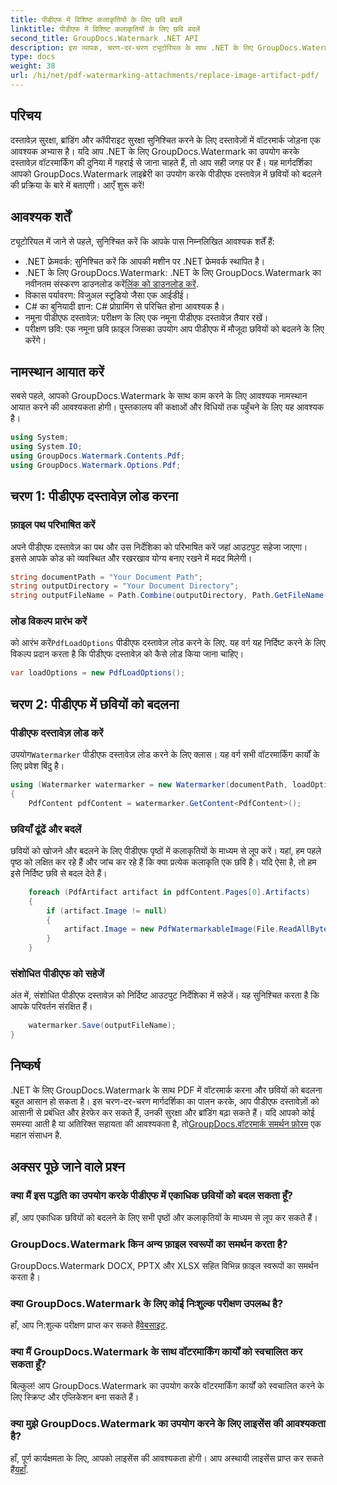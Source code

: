 ```yaml
---
title: पीडीएफ में विशिष्ट कलाकृतियों के लिए छवि बदलें
linktitle: पीडीएफ में विशिष्ट कलाकृतियों के लिए छवि बदलें
second_title: GroupDocs.Watermark .NET API
description: इस व्यापक, चरण-दर-चरण ट्यूटोरियल के साथ .NET के लिए GroupDocs.Watermark का उपयोग करके PDF दस्तावेज़ों में छवियों को बदलने का तरीका जानें।
type: docs
weight: 38
url: /hi/net/pdf-watermarking-attachments/replace-image-artifact-pdf/
---
```

## परिचय
दस्तावेज़ सुरक्षा, ब्रांडिंग और कॉपीराइट सुरक्षा सुनिश्चित करने के लिए दस्तावेज़ों में वॉटरमार्क जोड़ना एक आवश्यक अभ्यास है। यदि आप .NET के लिए GroupDocs.Watermark का उपयोग करके दस्तावेज़ वॉटरमार्किंग की दुनिया में गहराई से जाना चाहते हैं, तो आप सही जगह पर हैं। यह मार्गदर्शिका आपको GroupDocs.Watermark लाइब्रेरी का उपयोग करके पीडीएफ दस्तावेज़ में छवियों को बदलने की प्रक्रिया के बारे में बताएगी। आएँ शुरू करें!
## आवश्यक शर्तें
ट्यूटोरियल में जाने से पहले, सुनिश्चित करें कि आपके पास निम्नलिखित आवश्यक शर्तें हैं:
- .NET फ्रेमवर्क: सुनिश्चित करें कि आपकी मशीन पर .NET फ्रेमवर्क स्थापित है।
-  .NET के लिए GroupDocs.Watermark: .NET के लिए GroupDocs.Watermark का नवीनतम संस्करण डाउनलोड करें[लिंक को डाउनलोड करें](https://releases.groupdocs.com/Watermark/net/).
- विकास पर्यावरण: विजुअल स्टूडियो जैसा एक आईडीई।
- C# का बुनियादी ज्ञान: C# प्रोग्रामिंग से परिचित होना आवश्यक है।
- नमूना पीडीएफ दस्तावेज़: परीक्षण के लिए एक नमूना पीडीएफ दस्तावेज़ तैयार रखें।
- परीक्षण छवि: एक नमूना छवि फ़ाइल जिसका उपयोग आप पीडीएफ में मौजूदा छवियों को बदलने के लिए करेंगे।
## नामस्थान आयात करें
सबसे पहले, आपको GroupDocs.Watermark के साथ काम करने के लिए आवश्यक नामस्थान आयात करने की आवश्यकता होगी। पुस्तकालय की कक्षाओं और विधियों तक पहुँचने के लिए यह आवश्यक है।
```csharp
using System;
using System.IO;
using GroupDocs.Watermark.Contents.Pdf;
using GroupDocs.Watermark.Options.Pdf;
```

## चरण 1: पीडीएफ दस्तावेज़ लोड करना
### फ़ाइल पथ परिभाषित करें
अपने पीडीएफ दस्तावेज़ का पथ और उस निर्देशिका को परिभाषित करें जहां आउटपुट सहेजा जाएगा। इससे आपके कोड को व्यवस्थित और रखरखाव योग्य बनाए रखने में मदद मिलेगी।
```csharp
string documentPath = "Your Document Path";
string outputDirectory = "Your Document Directory";
string outputFileName = Path.Combine(outputDirectory, Path.GetFileName(documentPath));
```
### लोड विकल्प प्रारंभ करें
 को आरंभ करें`PdfLoadOptions` पीडीएफ दस्तावेज़ लोड करने के लिए. यह वर्ग यह निर्दिष्ट करने के लिए विकल्प प्रदान करता है कि पीडीएफ दस्तावेज़ को कैसे लोड किया जाना चाहिए।
```csharp
var loadOptions = new PdfLoadOptions();
```
## चरण 2: पीडीएफ में छवियों को बदलना
### पीडीएफ दस्तावेज़ लोड करें
 उपयोग`Watermarker` पीडीएफ दस्तावेज़ लोड करने के लिए क्लास। यह वर्ग सभी वॉटरमार्किंग कार्यों के लिए प्रवेश बिंदु है।
```csharp
using (Watermarker watermarker = new Watermarker(documentPath, loadOptions))
{
    PdfContent pdfContent = watermarker.GetContent<PdfContent>();
```
### छवियाँ ढूंढें और बदलें
छवियों को खोजने और बदलने के लिए पीडीएफ पृष्ठों में कलाकृतियों के माध्यम से लूप करें। यहां, हम पहले पृष्ठ को लक्षित कर रहे हैं और जांच कर रहे हैं कि क्या प्रत्येक कलाकृति एक छवि है। यदि ऐसा है, तो हम इसे निर्दिष्ट छवि से बदल देते हैं।
```csharp
    foreach (PdfArtifact artifact in pdfContent.Pages[0].Artifacts)
    {
        if (artifact.Image != null)
        {
            artifact.Image = new PdfWatermarkableImage(File.ReadAllBytes("Your Image Path"));
        }
    }
```
### संशोधित पीडीएफ को सहेजें
अंत में, संशोधित पीडीएफ दस्तावेज़ को निर्दिष्ट आउटपुट निर्देशिका में सहेजें। यह सुनिश्चित करता है कि आपके परिवर्तन संरक्षित हैं।
```csharp
    watermarker.Save(outputFileName);
}
```

## निष्कर्ष
 .NET के लिए GroupDocs.Watermark के साथ PDF में वॉटरमार्क करना और छवियों को बदलना बहुत आसान हो सकता है। इस चरण-दर-चरण मार्गदर्शिका का पालन करके, आप पीडीएफ दस्तावेज़ों को आसानी से प्रबंधित और हेरफेर कर सकते हैं, उनकी सुरक्षा और ब्रांडिंग बढ़ा सकते हैं। यदि आपको कोई समस्या आती है या अतिरिक्त सहायता की आवश्यकता है, तो[GroupDocs.वॉटरमार्क समर्थन फ़ोरम](https://forum.groupdocs.com/c/watermark/19) एक महान संसाधन है.
## अक्सर पूछे जाने वाले प्रश्न
### क्या मैं इस पद्धति का उपयोग करके पीडीएफ में एकाधिक छवियों को बदल सकता हूँ?
हाँ, आप एकाधिक छवियों को बदलने के लिए सभी पृष्ठों और कलाकृतियों के माध्यम से लूप कर सकते हैं।
### GroupDocs.Watermark किन अन्य फ़ाइल स्वरूपों का समर्थन करता है?
GroupDocs.Watermark DOCX, PPTX और XLSX सहित विभिन्न फ़ाइल स्वरूपों का समर्थन करता है।
### क्या GroupDocs.Watermark के लिए कोई निःशुल्क परीक्षण उपलब्ध है?
 हाँ, आप नि:शुल्क परीक्षण प्राप्त कर सकते हैं[वेबसाइट](https://releases.groupdocs.com/).
### क्या मैं GroupDocs.Watermark के साथ वॉटरमार्किंग कार्यों को स्वचालित कर सकता हूँ?
बिल्कुल! आप GroupDocs.Watermark का उपयोग करके वॉटरमार्किंग कार्यों को स्वचालित करने के लिए स्क्रिप्ट और एप्लिकेशन बना सकते हैं।
### क्या मुझे GroupDocs.Watermark का उपयोग करने के लिए लाइसेंस की आवश्यकता है?
 हाँ, पूर्ण कार्यक्षमता के लिए, आपको लाइसेंस की आवश्यकता होगी। आप अस्थायी लाइसेंस प्राप्त कर सकते हैं[यहाँ](https://purchase.groupdocs.com/temporary-license/).